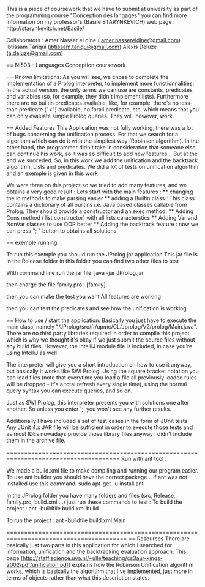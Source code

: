 This is a piece of coursework that we have to submit at university as part
of the programming course "Conception des langages" you can find more 
information on my professor's (Basile STARYNKEVICH) web page :
http://starynkevitch.net/Basile/

Collaborators :
Amer Nasser el dine ( amer.nassereldine@gmail.com)
Ibtissam Tariqui (ibtissam.tariqui@gmail.com)
Alexis Deluze (a.deluze@gmail.com)

== NI503 - Languages Conception coursework

== Known limitations:
As you will see, we chose to complete the implementation of a Prolog interpreter, to implement 
more functionnalities. In the actual version, the only terms we can use are constants,
predicates and variables (so, for example, they didn't implement lists).
Furthermore there are no builtin predicates available, like, for example,
there's no less-than predicate ("<") available, no forall predicate, etc.
which means that you can only evaluate simple Prolog queries. They will,
however, work.

== Added Features
This Application was not fully working, there was a lot of bugs concerning the unification process.
For that we search for a algorithm which can do it with the simpliest way (Robinson algorithm).
In the other hand, the programmer didn't take in consideration that someone else can continue his work, so it was
so difficult to add new features ..
But at the end we succeded.
So, in this work we add the unification and the backtrack algorithm, Lists and predicates.
We did a lot of tests on unification algorithm and an exemple is given in this work

We were three on this project so we tried to add many features, and we obtains a very good result :
Lets start with the main features :
 ** changing the io methods to make parsing easier
 ** adding a Builtin class :
      This class contains a dictionary of all builtins i.e.
      Java based classes callable from Prolog.
      They should provide a constructor and an exec method.
 ** Adding Cons method ( list constructor) with all lists caracterstics
 ** Adding Var and NonVar classes to use OOP better
 ** Adding the backtrack feature : now we can press "; " button to obtains all solutions

== exemple running

To run this exemple you should run the JProlog.jar application
This jar file is in the Release folder 
in this folder you can find two other files to test

With command line run the jar file:
    java -jar JProlog.jar

then charge the file family.pro :
    [family].

then you can make the test you want
All features are working

then you can test the predicates and see how the unification is working

== How to use / start the application:
Basically you just have to execute the main class, namely
"/JProlog/src/fr/upmc/CL/Jprolog/V2/prolog/Main.java". There are no
third party libraries required in order to compile this project, which
is why we thought it's okay if we just submit the source files without any
build files. However, the IntelliJ module file is included, in case you're
using IntelliJ as well.

The interpreter will give you a short introduction on how to use it
anyway, but basically it works like SWI Prolog. Using the square bracket
notation you can load files (note that everytime you load a file all
previously loaded rules will be dropped - it's a total refresh every
single time), using the normal query syntax you can execute queries,
and so on.

Just as SWI Prolog, this interpreter presents you with solutions one
after another. So unless you enter ';' you won't see any further
results.

Additionally I have included a set of test cases in the form of JUnit
tests. Any JUnit 4.x JAR file will be sufficient in order to execute
those tests and as most IDEs nowadays provide those library files
anyway I didn't include them in the archive file.


======================================================================================
Run with ant tool :

We made a build.xml file to make compiling and running our program easier.
To use ant builder you should have the correct package .. if ant was not installed 
use this command:
sudo apt-get -u install ant

In the JProlog folder you have many folders and files (src, Release, family.pro, build.xml ...)
just run these commands to test :
To build the project :
	ant -buildfile build.xml build

To run the project :
	ant -buildfile build.xml Main

========================================================================================
== Resources
There are basically just two parts in this application for which I searched
for information, unification and the backtracking evaluation approach. This
page (http://staff.science.uva.nl/~ulle/teaching/cs3aur-kings-2002/pdf/unification.pdf)
explains how the Robinson Unification algorithm works, which is basically
the algorithm that I've implemented, just more in terms of objects rather
than what this description states. 

